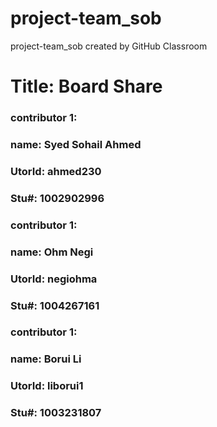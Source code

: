 # project-team_sob
project-team_sob created by GitHub Classroom

# Title: Board Share

### contributor 1: 
### name: Syed Sohail Ahmed
### UtorId: ahmed230
### Stu#: 1002902996

### contributor 1: 
### name: Ohm Negi
### UtorId: negiohma
### Stu#: 1004267161

### contributor 1: 
### name: Borui Li 
### UtorId: liborui1  
### Stu#: 1003231807
